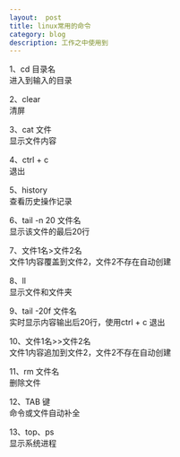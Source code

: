 ```yaml
---
layout:  post
title: linux常用的命令
category: blog
description: 工作之中使用到
---
```



1、cd 目录名  
进入到输入的目录

2、clear  
清屏

3、cat 文件  
显示文件内容

4、ctrl + c  
退出

5、history  
查看历史操作记录

6、tail -n 20 文件名  
显示该文件的最后20行

7、文件1名>文件2名  
文件1内容覆盖到文件2，文件2不存在自动创建

8、ll  
显示文件和文件夹

9、tail -20f 文件名  
实时显示内容输出后20行，使用ctrl + c 退出

10、文件1名>>文件2名  
文件1内容追加到文件2，文件2不存在自动创建

11、rm 文件名  
删除文件

12、TAB 键  
命令或文件自动补全

13、top、ps  
显示系统进程
